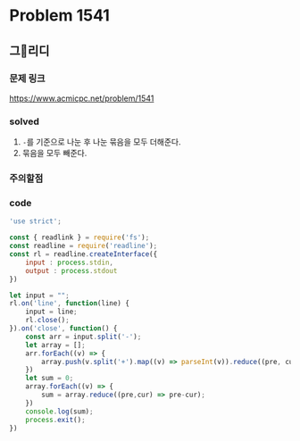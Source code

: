 # Problem 1541

## 그리디

### 문제 링크
<https://www.acmicpc.net/problem/1541>

### solved
1. `-`를 기준으로 나눈 후 나눈 묶음을 모두 더해준다.
2. 묶음을 모두 빼준다.

### 주의할점

### code
```javascript
'use strict';

const { readlink } = require('fs');
const readline = require('readline');
const rl = readline.createInterface({
    input : process.stdin,
    output : process.stdout
})

let input = "";
rl.on('line', function(line) {
    input = line;
    rl.close();
}).on('close', function() {
    const arr = input.split('-');
    let array = [];
    arr.forEach((v) => {
        array.push(v.split('+').map((v) => parseInt(v)).reduce((pre, cur) => pre+cur));
    })
    let sum = 0;
    array.forEach((v) => {
        sum = array.reduce((pre,cur) => pre-cur);
    })
    console.log(sum);
    process.exit();
})